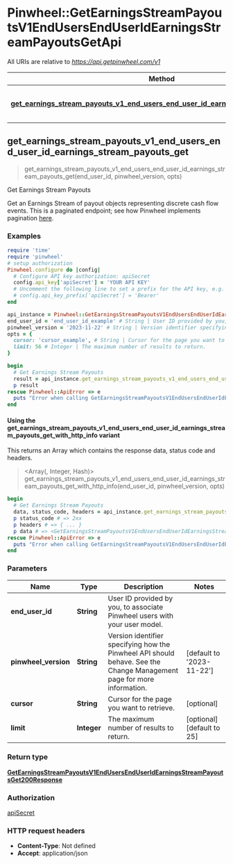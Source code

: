 # Pinwheel::GetEarningsStreamPayoutsV1EndUsersEndUserIdEarningsStreamPayoutsGetApi

All URIs are relative to *https://api.getpinwheel.com/v1*

| Method | HTTP request | Description |
| ------ | ------------ | ----------- |
| [**get_earnings_stream_payouts_v1_end_users_end_user_id_earnings_stream_payouts_get**](GetEarningsStreamPayoutsV1EndUsersEndUserIdEarningsStreamPayoutsGetApi.md#get_earnings_stream_payouts_v1_end_users_end_user_id_earnings_stream_payouts_get) | **GET** /end_users/{end_user_id}/earnings_stream/payouts | Get Earnings Stream Payouts |


## get_earnings_stream_payouts_v1_end_users_end_user_id_earnings_stream_payouts_get

> <GetEarningsStreamPayoutsV1EndUsersEndUserIdEarningsStreamPayoutsGet200Response> get_earnings_stream_payouts_v1_end_users_end_user_id_earnings_stream_payouts_get(end_user_id, pinwheel_version, opts)

Get Earnings Stream Payouts

Get an Earnings Stream of payout objects representing discrete cash flow events. This is a paginated endpoint; see how Pinwheel implements pagination <a href='https://docs.pinwheelapi.com/docs/pagination-1' target='_blank'>here</a>.

### Examples

```ruby
require 'time'
require 'pinwheel'
# setup authorization
Pinwheel.configure do |config|
  # Configure API key authorization: apiSecret
  config.api_key['apiSecret'] = 'YOUR API KEY'
  # Uncomment the following line to set a prefix for the API key, e.g. 'Bearer' (defaults to nil)
  # config.api_key_prefix['apiSecret'] = 'Bearer'
end

api_instance = Pinwheel::GetEarningsStreamPayoutsV1EndUsersEndUserIdEarningsStreamPayoutsGetApi.new
end_user_id = 'end_user_id_example' # String | User ID provided by you, to associate Pinwheel users with your user model.
pinwheel_version = '2023-11-22' # String | Version identifier specifying how the Pinwheel API should behave. See the Change Management page for more information.
opts = {
  cursor: 'cursor_example', # String | Cursor for the page you want to retrieve.
  limit: 56 # Integer | The maximum number of results to return.
}

begin
  # Get Earnings Stream Payouts
  result = api_instance.get_earnings_stream_payouts_v1_end_users_end_user_id_earnings_stream_payouts_get(end_user_id, pinwheel_version, opts)
  p result
rescue Pinwheel::ApiError => e
  puts "Error when calling GetEarningsStreamPayoutsV1EndUsersEndUserIdEarningsStreamPayoutsGetApi->get_earnings_stream_payouts_v1_end_users_end_user_id_earnings_stream_payouts_get: #{e}"
end
```

#### Using the get_earnings_stream_payouts_v1_end_users_end_user_id_earnings_stream_payouts_get_with_http_info variant

This returns an Array which contains the response data, status code and headers.

> <Array(<GetEarningsStreamPayoutsV1EndUsersEndUserIdEarningsStreamPayoutsGet200Response>, Integer, Hash)> get_earnings_stream_payouts_v1_end_users_end_user_id_earnings_stream_payouts_get_with_http_info(end_user_id, pinwheel_version, opts)

```ruby
begin
  # Get Earnings Stream Payouts
  data, status_code, headers = api_instance.get_earnings_stream_payouts_v1_end_users_end_user_id_earnings_stream_payouts_get_with_http_info(end_user_id, pinwheel_version, opts)
  p status_code # => 2xx
  p headers # => { ... }
  p data # => <GetEarningsStreamPayoutsV1EndUsersEndUserIdEarningsStreamPayoutsGet200Response>
rescue Pinwheel::ApiError => e
  puts "Error when calling GetEarningsStreamPayoutsV1EndUsersEndUserIdEarningsStreamPayoutsGetApi->get_earnings_stream_payouts_v1_end_users_end_user_id_earnings_stream_payouts_get_with_http_info: #{e}"
end
```

### Parameters

| Name | Type | Description | Notes |
| ---- | ---- | ----------- | ----- |
| **end_user_id** | **String** | User ID provided by you, to associate Pinwheel users with your user model. |  |
| **pinwheel_version** | **String** | Version identifier specifying how the Pinwheel API should behave. See the Change Management page for more information. | [default to &#39;2023-11-22&#39;] |
| **cursor** | **String** | Cursor for the page you want to retrieve. | [optional] |
| **limit** | **Integer** | The maximum number of results to return. | [optional][default to 25] |

### Return type

[**GetEarningsStreamPayoutsV1EndUsersEndUserIdEarningsStreamPayoutsGet200Response**](GetEarningsStreamPayoutsV1EndUsersEndUserIdEarningsStreamPayoutsGet200Response.md)

### Authorization

[apiSecret](../README.md#apiSecret)

### HTTP request headers

- **Content-Type**: Not defined
- **Accept**: application/json

